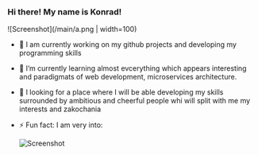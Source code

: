 ### Hi there! My name is Konrad!

![Screenshot](/main/a.png | width=100)



- 🔭 I am currently working on my github projects and developing my programming skills <fire>
- 🌱 I’m currently learning almost evcerything which appears interesting and paradigmats of web development, microservices architecture.
- 👯 I looking for a place where I will be able developing my skills surrounded by ambitious and cheerful people whi will split with me my interests and zakochania
- ⚡ Fun fact: I am very into: 
  
  
  ![Screenshot](./gh.png)
